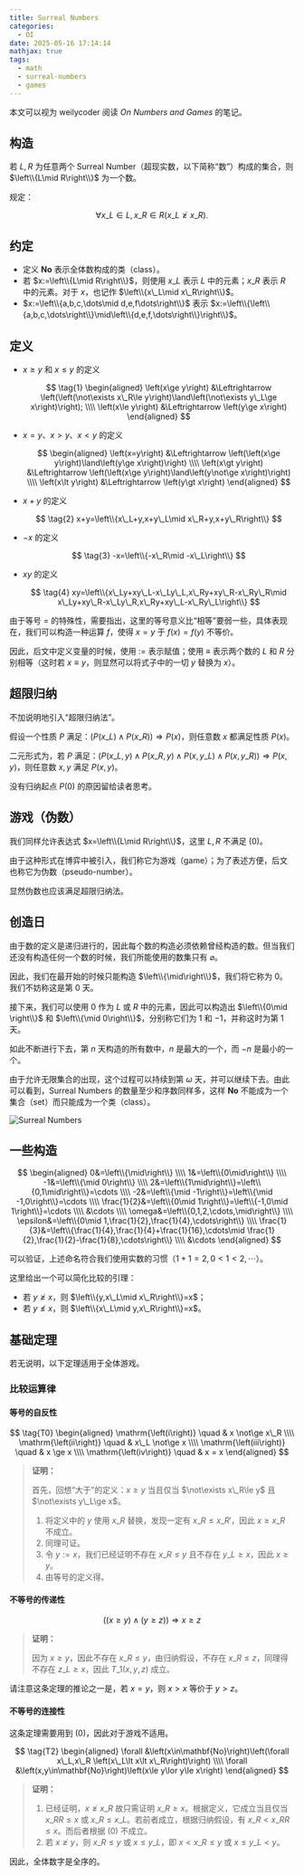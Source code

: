```yaml
---
title: Surreal Numbers
categories:
  - OI
date: 2025-05-16 17:14:14
mathjax: true
tags:
  - math
  - surreal-numbers
  - games
---
```


本文可以视为 weilycoder 阅读 *On Numbers and Games* 的笔记。

## 构造

若 $L,R$ 为任意两个 Surreal Number（超现实数，以下简称“数”）构成的集合，则 $\left\\{L\mid R\right\\}$ 为一个数。

规定：

$$
\tag{0} \forall x\_L \in L,x\_R \in R\left(x\_L \not \ge x\_R\right).
$$

## 约定

+ 定义 $\mathbf{No}$ 表示全体数构成的类（class）。
+ 若 $x:=\left\\{L\mid R\right\\}$，则使用 $x\_L$ 表示 $L$ 中的元素；$x\_R$ 表示 $R$ 中的元素。对于 $x$，也记作 $\left\\{x\_L\mid x\_R\right\\}$。
+ $x:=\left\\{a,b,c,\dots\mid d,e,f\dots\right\\}$ 表示 $x:=\left\\{\left\\{a,b,c,\dots\right\\}\mid\left\\{d,e,f,\dots\right\\}\right\\}$。

## 定义

+ $x\ge y$ 和 $x\le y$ 的定义

  $$
  \tag{1}
  \begin{aligned}
  \left(x\ge y\right) &\Leftrightarrow \left(\left(\not\exists x\_R\le y\right)\land\left(\not\exists y\_L\ge x\right)\right); \\\\
  \left(x\le y\right) &\Leftrightarrow \left(y\ge x\right)
  \end{aligned}
  $$

+ $x=y$、$x\gt y$、$x\lt y$ 的定义

  $$
  \begin{aligned}
  \left(x=y\right) &\Leftrightarrow \left(\left(x\ge y\right)\land\left(y\ge x\right)\right) \\\\
  \left(x\gt y\right) &\Leftrightarrow \left(\left(x\ge y\right)\land\left(y\not\ge x\right)\right) \\\\
  \left(x\lt y\right) &\Leftrightarrow \left(y\gt x\right)
  \end{aligned}
  $$

+ $x+y$ 的定义

  $$
  \tag{2} x+y=\left\\{x\_L+y,x+y\_L\mid x\_R+y,x+y\_R\right\\}
  $$

+ $-x$ 的定义

  $$
  \tag{3} -x=\left\\{-x\_R\mid -x\_L\right\\}
  $$

+ $xy$ 的定义

  $$
  \tag{4} xy=\left\\{x\_Ly+xy\_L-x\_Ly\_L,x\_Ry+xy\_R-x\_Ry\_R\mid x\_Ly+xy\_R-x\_Ly\_R,x\_Ry+xy\_L-x\_Ry\_L\right\\}
  $$

由于等号 $=$ 的特殊性，需要指出，这里的等号意义比“相等”要弱一些，具体表现在，我们可以构造一种运算 $f$，使得 $x=y$ 于 $f\left(x\right)=f\left(y\right)$ 不等价。

因此，后文中定义变量的时候，使用 $:=$ 表示赋值；使用 $\equiv$ 表示两个数的 $L$ 和 $R$ 分别相等（这时若 $x\equiv y$，则显然可以将式子中的一切 $y$ 替换为 $x$）。

## 超限归纳

不加说明地引入“超限归纳法”。

假设一个性质 $P$ 满足：$\left(P\left(x\_L\right)\land P\left(x\_R\right)\right)\Rightarrow P\left(x\right)$，则任意数 $x$ 都满足性质 $P\left(x\right)$。

二元形式为，若 $P$ 满足：$\left(P\left(x\_L,y\right)\land P\left(x\_R,y\right)\land P\left(x,y\_L\right)\land P\left(x,y\_R\right)\right)\Rightarrow P\left(x,y\right)$，则任意数 $x,y$ 满足 $P\left(x,y\right)$。

没有归纳起点 $P\left(0\right)$ 的原因留给读者思考。

## 游戏（伪数）

我们同样允许表达式 $x=\left\\{L\mid R\right\\}$，这里 $L,R$ 不满足 $\mathrm{\left(0\right)}$。

由于这种形式在博弈中被引入，我们称它为游戏（game）；为了表述方便，后文也称它为伪数（pseudo-number）。

显然伪数也应该满足超限归纳法。

## 创造日

由于数的定义是递归进行的，因此每个数的构造必须依赖曾经构造的数。但当我们还没有构造任何一个数的时候，我们所能使用的数集只有 $\varnothing$。

因此，我们在最开始的时候只能构造 $\left\\{\mid\right\\}$，我们将它称为 $0$。我们不妨称这是第 $0$ 天。

接下来，我们可以使用 $0$ 作为 $L$ 或 $R$ 中的元素，因此可以构造出 $\left\\{0\mid \right\\}$ 和 $\left\\{\mid 0\right\\}$，分别称它们为 $1$ 和 $-1$，并称这时为第 $1$ 天。

如此不断进行下去，第 $n$ 天构造的所有数中，$n$ 是最大的一个，而 $-n$ 是最小的一个。

由于允许无限集合的出现，这个过程可以持续到第 $\omega$ 天，并可以继续下去。由此可以看到，Surreal Numbers 的数量至少和序数同样多，这样 $\mathbf{No}$ 不能成为一个集合（set）而只能成为一个类（class）。

![Surreal Numbers](/image/ONAG-22.png)

## 一些构造

$$
\begin{aligned}
0&=\left\\{\mid\right\\} \\\\
1&=\left\\{0\mid\right\\} \\\\
-1&=\left\\{\mid 0\right\\} \\\\
2&=\left\\{1\mid\right\\}=\left\\{0,1\mid\right\\}=\cdots \\\\
-2&=\left\\{\mid -1\right\\}=\left\\{\mid -1,0\right\\}=\cdots \\\\
\frac{1}{2}&=\left\\{0\mid 1\right\\}=\left\\{-1,0\mid 1\right\\}=\cdots \\\\
&\cdots \\\\
\omega&=\left\\{0,1,2,\cdots,\mid\right\\} \\\\
\epsilon&=\left\\{0\mid 1,\frac{1}{2},\frac{1}{4},\cdots\right\\} \\\\
\frac{1}{3}&=\left\\{\frac{1}{4},\frac{1}{4}+\frac{1}{16},\cdots\mid \frac{1}{2},\frac{1}{2}-\frac{1}{8},\cdots\right\\} \\\\
&\cdots
\end{aligned}
$$

可以验证，上述命名符合我们使用实数的习惯（$1+1=2,0\lt 1\lt 2,\cdots$）。

这里给出一个可以简化比较的引理：

+ 若 $y\not\ge x$，则 $\left\\{y,x\_L\mid x\_R\right\\}=x$；
+ 若 $y\not\le x$，则 $\left\\{x\_L\mid y,x\_R\right\\}=x$。

## 基础定理

若无说明，以下定理适用于全体游戏。

### 比较运算律

#### 等号的自反性

$$
\tag{T0}
\begin{aligned}
\mathrm{\left(i\right)} \quad & x \not\ge x\_R \\\\
\mathrm{\left(ii\right)} \quad & x\_L \not\ge x \\\\
\mathrm{\left(iii\right)} \quad & x \ge x \\\\
\mathrm{\left(iv\right)} \quad & x = x
\end{aligned}
$$

> **证明：**
>
> 首先，回想“大于”的定义：$x\ge y$ 当且仅当 $\not\exists x\_R\le y$ 且 $\not\exists y\_L\ge x$。
>
> 1. 将定义中的 $y$ 使用 $x\_R$ 替换，发现一定有 $x\_R\le x\_R'$，因此 $x\ge x\_R$ 不成立。
> 2. 同理可证。
> 3. 令 $y:=x$，我们已经证明不存在 $x\_R\le y$ 且不存在 $y\_L\ge x$，因此 $x\ge y$。
> 4. 由等号的定义得。

#### 不等号的传递性

$$
\tag{T1}
\left(\left(x\ge y\right)\land \left(y\ge z\right)\right) \Rightarrow x\ge z
$$

> **证明：**
>
> 因为 $x\ge y$，因此不存在 $x\_R\le y$，由归纳假设，不存在 $x\_R\le z$，同理得不存在 $z\_L\ge x$，因此 $T\_1\left(x,y,z\right)$ 成立。

请注意这条定理的推论之一是，若 $x=y$，则 $x\gt x$ 等价于 $y\gt z$。

#### 不等号的连接性

这条定理需要用到 $\mathrm{\left(0\right)}$，因此对于游戏不适用。

$$
\tag{T2}
\begin{aligned}
\forall &\left(x\in\mathbf{No}\right)\left(\forall x\_L,x\_R \left(x\_L\lt x\lt x\_R\right)\right) \\\\
\forall &\left(x,y\in\mathbf{No}\right)\left(x\le y\lor y\le x\right)
\end{aligned}
$$

> **证明：**
>
> 1. 已经证明，$x\not\ge x\_R$ 故只需证明 $x\_R\ge x$。根据定义，它成立当且仅当 $x\_{RR}\le x$ 或 $x\_R\le x\_L$。若前者成立，根据归纳假设，有 $x\_R\lt x\_{RR}\le x$。而后者根据 $\mathrm{\left(0\right)}$ 不成立。
> 2. 若 $x\not\ge y$，则 $x\_R\le y$ 或 $x\le y\_L$，即 $x\lt x\_R\le y$ 或 $x\le y\_L\lt y$。

因此，全体数字是全序的。
